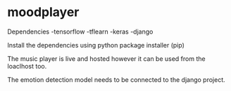 # moodplayer

Dependencies
-tensorflow
-tflearn
-keras
-django

Install the dependencies using python package installer (pip)

The music player is live and hosted however it can be used from the loaclhost too.

The emotion detection model needs to be connected to the django project.


